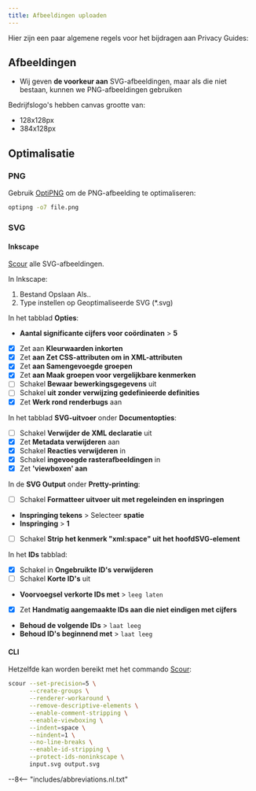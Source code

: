 ```yaml
---
title: Afbeeldingen uploaden
---
```


Hier zijn een paar algemene regels voor het bijdragen aan Privacy Guides:

## Afbeeldingen

- Wij geven **de voorkeur aan** SVG-afbeeldingen, maar als die niet bestaan, kunnen we PNG-afbeeldingen gebruiken

Bedrijfslogo's hebben canvas grootte van:

- 128x128px
- 384x128px

## Optimalisatie

### PNG

Gebruik [OptiPNG](https://sourceforge.net/projects/optipng/) om de PNG-afbeelding te optimaliseren:

```bash
optipng -o7 file.png
```

### SVG

#### Inkscape

[Scour](https://github.com/scour-project/scour) alle SVG-afbeeldingen.

In Inkscape:

1. Bestand Opslaan Als..
2. Type instellen op Geoptimaliseerde SVG (*.svg)

In het tabblad **Opties**:

- **Aantal significante cijfers voor coördinaten** > **5**
- [x] Zet aan **Kleurwaarden inkorten**
- [x] Zet **aan Zet CSS-attributen om in XML-attributen**
- [x] Zet **aan Samengevoegde groepen**
- [x] Zet **aan Maak groepen voor vergelijkbare kenmerken**
- [ ] Schakel **Bewaar bewerkingsgegevens** uit
- [ ] Schakel **uit zonder verwijzing gedefinieerde definities**
- [x] Zet **Werk rond renderbugs** aan

In het tabblad **SVG-uitvoer** onder **Documentopties**:

- [ ] Schakel **Verwijder de XML declaratie** uit
- [x] Zet **Metadata verwijderen** aan
- [x] Schakel **Reacties verwijderen** in
- [x] Schakel **ingevoegde rasterafbeeldingen** in
- [x] Zet **'viewboxen' aan**

In de **SVG Output** onder **Pretty-printing**:

- [ ] Schakel **Formatteer uitvoer uit met regeleinden en inspringen**
- **Inspringing tekens** > Selecteer **spatie**
- **Inspringing** > **1**
- [ ] Schakel **Strip het kenmerk "xml:space" uit het hoofdSVG-element**

In het **IDs** tabblad:

- [x] Schakel in **Ongebruikte ID's verwijderen**
- [ ] Schakel **Korte ID's** uit
- **Voorvoegsel verkorte IDs met** > `leeg laten`
- [x] Zet **Handmatig aangemaakte IDs aan die niet eindigen met cijfers**
- **Behoud de volgende IDs** > `laat leeg`
- **Behoud ID's beginnend met** > `laat leeg`

#### CLI

Hetzelfde kan worden bereikt met het commando [Scour](https://github.com/scour-project/scour):

```bash
scour --set-precision=5 \
      --create-groups \
      --renderer-workaround \
      --remove-descriptive-elements \
      --enable-comment-stripping \
      --enable-viewboxing \
      --indent=space \
      --nindent=1 \
      --no-line-breaks \
      --enable-id-stripping \
      --protect-ids-noninkscape \
      input.svg output.svg
```

--8<-- "includes/abbreviations.nl.txt"
